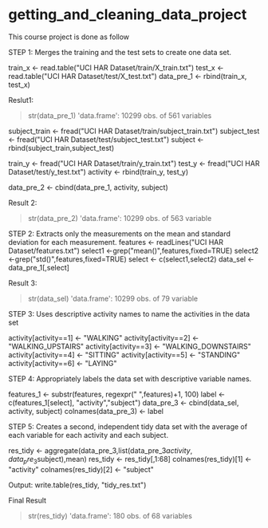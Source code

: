 getting_and_cleaning_data_project
=================================

This course project is done as follow

STEP 1: Merges the training and the test sets to create one data set.

train_x <- read.table("UCI HAR Dataset/train/X_train.txt")
test_x  <- read.table("UCI HAR Dataset/test/X_test.txt")
data_pre_1 <- rbind(train_x, test_x)

Reslut1:
> str(data_pre_1)
'data.frame':  10299 obs. of  561 variables

subject_train <- fread("UCI HAR Dataset/train/subject_train.txt")
subject_test <- fread("UCI HAR Dataset/test/subject_test.txt")
subject <- rbind(subject_train,subject_test)

train_y <- fread("UCI HAR Dataset/train/y_train.txt")
test_y <- fread("UCI HAR Dataset/test/y_test.txt")
activity <- rbind(train_y, test_y)

data_pre_2 <- cbind(data_pre_1, activity, subject) 

Result 2:
> str(data_pre_2)
'data.frame':  10299 obs. of  563 variable

STEP 2: Extracts only the measurements on the mean and standard deviation for each measurement. 
features <- readLines("UCI HAR Dataset/features.txt")
select1 <-grep("mean()",features,fixed=TRUE)
select2 <-grep("std()",features,fixed=TRUE)
select <- c(select1,select2)
data_sel <- data_pre_1[,select]

Result 3:
> str(data_sel)
'data.frame':  10299 obs. of  79 variable

STEP 3: Uses descriptive activity names to name the activities in the data set

activity[activity==1] <- "WALKING"
activity[activity==2] <- "WALKING_UPSTAIRS"
activity[activity==3] <- "WALKING_DOWNSTAIRS"
activity[activity==4] <- "SITTING"
activity[activity==5] <- "STANDING"
activity[activity==6] <- "LAYING"

STEP 4: Appropriately labels the data set with descriptive variable names. 

features_1 <- substr(features, regexpr(" ",features)+1, 100)
label <- c(features_1[select], "activity","subject")
data_pre_3 <- cbind(data_sel, activity, subject)
colnames(data_pre_3) <- label 

STEP 5: Creates a second, independent tidy data set with the average of each variable for each activity and each subject. 

res_tidy <- aggregate(data_pre_3,list(data_pre_3$activity,data_pre_3$subject),mean)
res_tidy <- res_tidy[,1:68]
colnames(res_tidy)[1] <- "activity"
colnames(res_tidy)[2] <- "subject"


Output:
write.table(res_tidy, "tidy_res.txt")

Final Result
>str(res_tidy)
'data.frame':	180 obs. of  68 variables
